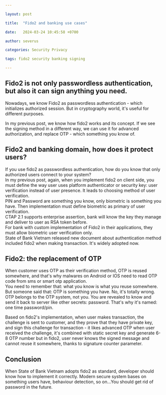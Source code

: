 ```yaml
---

layout: post

title:  "Fido2 and banking use cases"

date:   2024-03-24 10:45:58 +0700

author: severus

categories: Security Privacy

tags: fido2 security banking signing

---
```


## Fido2 is not only passwordless authentication, but also it can sign anything you need.
Nowadays, we know Fido2 as passwordless authentication - which initializes authorized session. But in cryptography world, it's useful for different purposes.

In my previous post, we know how fido2 works and its concept. If we see the signing method in a different way, we can use it for advanced authorization, and replace OTP - which something you know of.

## Fido2 and banking domain, how does it protect users?
If you use fido2 as passwordless authentication, how do you know that only authorized users connect to your system?  
In my previous post, again, when you implement fido2 on client side, you must define the way user uses platform authenticator or security key: user verification instead of user presence. It leads to choosing method of user verification.  
PIN and Password are something you know, only biometric is something you have. Then implementation must define biometric as primary of user verification.  
CTAP 2.1 supports enterprise assertion, bank will know the key they manage and deliver to user as RSA token before.  
For bank with custom implementation of Fido2 in their applications, they must allow biometric user verification only.  
State of Bank Vietnam released new document about authentication method included fido2 when making transaction. It's widely adopted now.  

## Fido2: the replacement of OTP
When customer uses OTP as their verification method, OTP is reused somewhere, and that's why malwares on Android or IOS need to read OTP code from sms or smart otp application.  
You need to remember that: what you know is what you reuse somewhere.  
But someone said that: OTP is something you have. No, it's totally wrong. OTP belongs to the OTP system, not you. You are revealed to know and send it back to server like other secrets: password. That's why it's named: one time password/pin.  

Based on fido2's implementation, when user makes transaction, the challenge is sent to customer, and they prove that they have private key, and sign this challenge for transaction - it likes advanced OTP when user received the challenge, it's combined with static secret key and generate 6-8 OTP number but in fido2, user never knows the signed message and cannot reuse it somewhere, thanks to signature counter parameter.  

## Conclusion
When State of Bank Vietnam adopts fido2 as standard, developer should know how to implement it correctly. Modern secure system bases on something users have, behaviour detection, so on...You should get rid of password in the future.   
 
